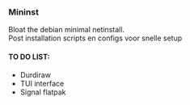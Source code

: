 ### Mininst
Bloat the debian minimal netinstall.\
Post installation scripts en configs voor snelle setup


#### __TO DO LIST:__
- Durdiraw
- TUI interface
- Signal flatpak
